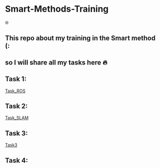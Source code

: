 # Smart-Methods-Training

:globe_with_meridians:

## This repo about my training in the Smart method (:
## so I will share all my tasks here   :fire:  

Task 1:
-------------------------
[Task_ROS](https://github.com/ghada233/Smart-Methods-Training/tree/main/Task1_ROS)


Task 2:
-------------------------
[Task_SLAM](https://github.com/ghada233/Smart-Methods-Training/tree/main/Task2_SLAM)

Task 3:
-------------------------
[Task3](https://github.com/ghada233/Smart-Methods-Training/blob/main/Task3/README.md)

Task 4:
-------------------------


